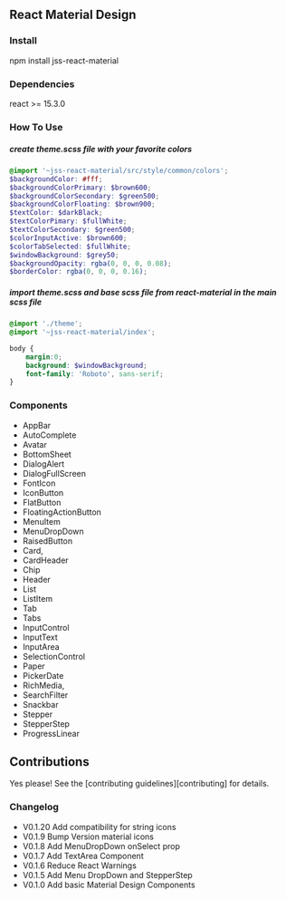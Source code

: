 ## React Material Design

### Install
npm install jss-react-material

### Dependencies
react >= 15.3.0

### How To Use
##### create theme.scss file with your favorite colors
```scss
@import '~jss-react-material/src/style/common/colors';
$backgroundColor: #fff;
$backgroundColorPrimary: $brown600;
$backgroundColorSecondary: $green500;
$backgroundColorFloating: $brown900;
$textColor: $darkBlack;
$textColorPimary: $fullWhite;
$textColorSecondary: $green500;
$colorInputActive: $brown600;
$colorTabSelected: $fullWhite;
$windowBackground: $grey50;
$backgroundOpacity: rgba(0, 0, 0, 0.08);
$borderColor: rgba(0, 0, 0, 0.16);
```
##### import theme.scss and base scss file from react-material in the main scss file
```scss
@import './theme';
@import '~jss-react-material/index';

body {
    margin:0;
    background: $windowBackground;
    font-family: 'Roboto', sans-serif;
}
```
### Components
- AppBar
- AutoComplete
- Avatar
- BottomSheet
- DialogAlert
- DialogFullScreen
- FontIcon
- IconButton
- FlatButton
- FloatingActionButton
- MenuItem
- MenuDropDown
- RaisedButton
- Card,
- CardHeader
- Chip
- Header
- List
- ListItem
- Tab
- Tabs
- InputControl
- InputText
- InputArea
- SelectionControl
- Paper
- PickerDate
- RichMedia,
- SearchFilter
- Snackbar
- Stepper
- StepperStep
- ProgressLinear


## Contributions

Yes please! See the [contributing guidelines][contributing] for details.

### Changelog
- V0.1.20 Add compatibility for string icons 
- V0.1.9 Bump Version material icons 
- V0.1.8 Add MenuDropDown onSelect prop
- V0.1.7 Add TextArea Component
- V0.1.6 Reduce React Warnings
- V0.1.5 Add Menu DropDown and StepperStep
- V0.1.0 Add basic Material Design Components